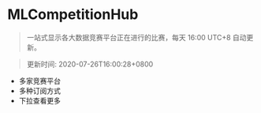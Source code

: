 # MLCompetitionHub

> 一站式显示各大数据竞赛平台正在进行的比赛，每天 16:00 UTC+8 自动更新。
  
> 更新时间: 2020-07-26T16:00:28+0800 

* 多家竞赛平台
* 多种订阅方式
* 下拉查看更多